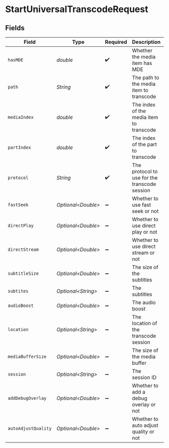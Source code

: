 # StartUniversalTranscodeRequest


## Fields

| Field                                         | Type                                          | Required                                      | Description                                   | Example                                       |
| --------------------------------------------- | --------------------------------------------- | --------------------------------------------- | --------------------------------------------- | --------------------------------------------- |
| `hasMDE`                                      | *double*                                      | :heavy_check_mark:                            | Whether the media item has MDE                | 1                                             |
| `path`                                        | *String*                                      | :heavy_check_mark:                            | The path to the media item to transcode       | /library/metadata/23409                       |
| `mediaIndex`                                  | *double*                                      | :heavy_check_mark:                            | The index of the media item to transcode      | 0                                             |
| `partIndex`                                   | *double*                                      | :heavy_check_mark:                            | The index of the part to transcode            | 0                                             |
| `protocol`                                    | *String*                                      | :heavy_check_mark:                            | The protocol to use for the transcode session | hls                                           |
| `fastSeek`                                    | *Optional\<Double>*                           | :heavy_minus_sign:                            | Whether to use fast seek or not               | 0                                             |
| `directPlay`                                  | *Optional\<Double>*                           | :heavy_minus_sign:                            | Whether to use direct play or not             | 0                                             |
| `directStream`                                | *Optional\<Double>*                           | :heavy_minus_sign:                            | Whether to use direct stream or not           | 0                                             |
| `subtitleSize`                                | *Optional\<Double>*                           | :heavy_minus_sign:                            | The size of the subtitles                     | 100                                           |
| `subtites`                                    | *Optional\<String>*                           | :heavy_minus_sign:                            | The subtitles                                 | burn                                          |
| `audioBoost`                                  | *Optional\<Double>*                           | :heavy_minus_sign:                            | The audio boost                               | 100                                           |
| `location`                                    | *Optional\<String>*                           | :heavy_minus_sign:                            | The location of the transcode session         | lan                                           |
| `mediaBufferSize`                             | *Optional\<Double>*                           | :heavy_minus_sign:                            | The size of the media buffer                  | 102400                                        |
| `session`                                     | *Optional\<String>*                           | :heavy_minus_sign:                            | The session ID                                | zvcage8b7rkioqcm8f4uns4c                      |
| `addDebugOverlay`                             | *Optional\<Double>*                           | :heavy_minus_sign:                            | Whether to add a debug overlay or not         | 0                                             |
| `autoAdjustQuality`                           | *Optional\<Double>*                           | :heavy_minus_sign:                            | Whether to auto adjust quality or not         | 0                                             |